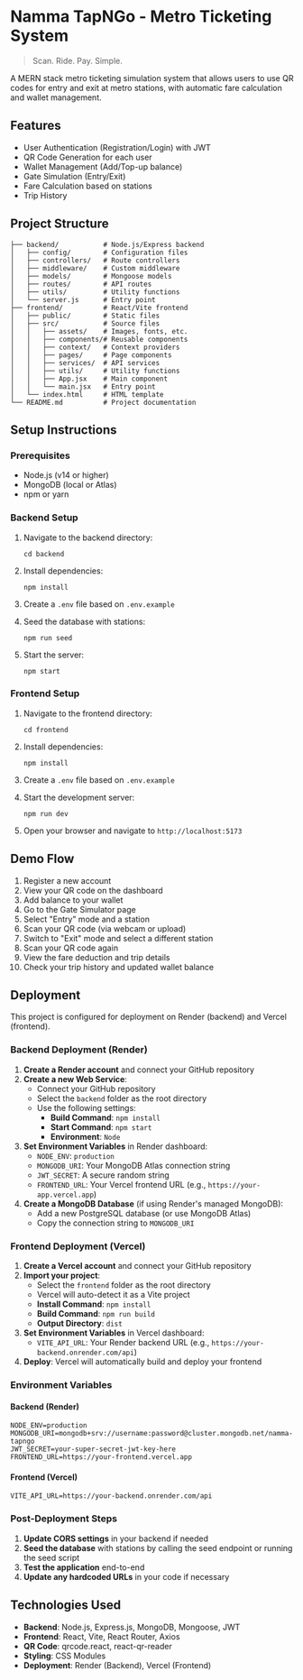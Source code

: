 # Namma TapNGo - Metro Ticketing System

> Scan. Ride. Pay. Simple.

A MERN stack metro ticketing simulation system that allows users to use QR codes for entry and exit at metro stations, with automatic fare calculation and wallet management.

## Features

- User Authentication (Registration/Login) with JWT
- QR Code Generation for each user
- Wallet Management (Add/Top-up balance)
- Gate Simulation (Entry/Exit)
- Fare Calculation based on stations
- Trip History

## Project Structure

```
├── backend/           # Node.js/Express backend
│   ├── config/        # Configuration files
│   ├── controllers/   # Route controllers
│   ├── middleware/    # Custom middleware
│   ├── models/        # Mongoose models
│   ├── routes/        # API routes
│   ├── utils/         # Utility functions
│   └── server.js      # Entry point
├── frontend/          # React/Vite frontend
│   ├── public/        # Static files
│   ├── src/           # Source files
│   │   ├── assets/    # Images, fonts, etc.
│   │   ├── components/# Reusable components
│   │   ├── context/   # Context providers
│   │   ├── pages/     # Page components
│   │   ├── services/  # API services
│   │   ├── utils/     # Utility functions
│   │   ├── App.jsx    # Main component
│   │   └── main.jsx   # Entry point
│   └── index.html     # HTML template
└── README.md          # Project documentation
```

## Setup Instructions

### Prerequisites

- Node.js (v14 or higher)
- MongoDB (local or Atlas)
- npm or yarn

### Backend Setup

1. Navigate to the backend directory:
   ```
   cd backend
   ```

2. Install dependencies:
   ```
   npm install
   ```

3. Create a `.env` file based on `.env.example`

4. Seed the database with stations:
   ```
   npm run seed
   ```

5. Start the server:
   ```
   npm start
   ```

### Frontend Setup

1. Navigate to the frontend directory:
   ```
   cd frontend
   ```

2. Install dependencies:
   ```
   npm install
   ```

3. Create a `.env` file based on `.env.example`

4. Start the development server:
   ```
   npm run dev
   ```

5. Open your browser and navigate to `http://localhost:5173`

## Demo Flow

1. Register a new account
2. View your QR code on the dashboard
3. Add balance to your wallet
4. Go to the Gate Simulator page
5. Select "Entry" mode and a station
6. Scan your QR code (via webcam or upload)
7. Switch to "Exit" mode and select a different station
8. Scan your QR code again
9. View the fare deduction and trip details
10. Check your trip history and updated wallet balance

## Deployment

This project is configured for deployment on Render (backend) and Vercel (frontend).

### Backend Deployment (Render)

1. **Create a Render account** and connect your GitHub repository
2. **Create a new Web Service**:
   - Connect your GitHub repository
   - Select the `backend` folder as the root directory
   - Use the following settings:
     - **Build Command**: `npm install`
     - **Start Command**: `npm start`
     - **Environment**: `Node`
3. **Set Environment Variables** in Render dashboard:
   - `NODE_ENV`: `production`
   - `MONGODB_URI`: Your MongoDB Atlas connection string
   - `JWT_SECRET`: A secure random string
   - `FRONTEND_URL`: Your Vercel frontend URL (e.g., `https://your-app.vercel.app`)
4. **Create a MongoDB Database** (if using Render's managed MongoDB):
   - Add a new PostgreSQL database (or use MongoDB Atlas)
   - Copy the connection string to `MONGODB_URI`

### Frontend Deployment (Vercel)

1. **Create a Vercel account** and connect your GitHub repository
2. **Import your project**:
   - Select the `frontend` folder as the root directory
   - Vercel will auto-detect it as a Vite project
   - **Install Command**: `npm install`
   - **Build Command**: `npm run build`
   - **Output Directory**: `dist`
3. **Set Environment Variables** in Vercel dashboard:
   - `VITE_API_URL`: Your Render backend URL (e.g., `https://your-backend.onrender.com/api`)
4. **Deploy**: Vercel will automatically build and deploy your frontend

### Environment Variables

#### Backend (Render)
```env
NODE_ENV=production
MONGODB_URI=mongodb+srv://username:password@cluster.mongodb.net/namma-tapngo
JWT_SECRET=your-super-secret-jwt-key-here
FRONTEND_URL=https://your-frontend.vercel.app
```

#### Frontend (Vercel)
```env
VITE_API_URL=https://your-backend.onrender.com/api
```

### Post-Deployment Steps

1. **Update CORS settings** in your backend if needed
2. **Seed the database** with stations by calling the seed endpoint or running the seed script
3. **Test the application** end-to-end
4. **Update any hardcoded URLs** in your code if necessary

## Technologies Used

- **Backend**: Node.js, Express.js, MongoDB, Mongoose, JWT
- **Frontend**: React, Vite, React Router, Axios
- **QR Code**: qrcode.react, react-qr-reader
- **Styling**: CSS Modules
- **Deployment**: Render (Backend), Vercel (Frontend)